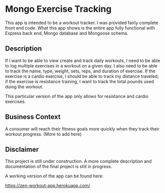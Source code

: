 # Mongo Exercise Tracking 

This app is intended to be a workout tracker. I was provided fairly complete front end code. What this app shows is the entire app fully functional with Express back end, Mongo database and Mongoose schema. 

## Description

If I want to be able to view create and track daily workouts, I need to be able to log multiple exercises in a workout on a given day. I also need to be able to track the name, type, weight, sets, reps, and duration of exercise. If the exercise is a cardio exercise, I should be able to track my distance traveled; if the exercise is resistance training, I want to track the total pounds used duing the workout. 

This particular version of the app only allows for resistance and cardio exercises.

## Business Context

A consumer will reach their fitness goals more quickly when they track their workout progress. (More to add here)

## Disclaimer 

This project is still under construction. A more complete description and documentation of the final project is still in progress.

A working version of the app can be found here: 

https://zen-workout-app.herokuapp.com/